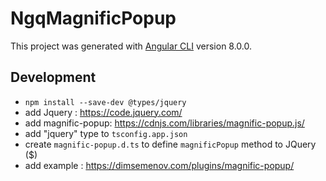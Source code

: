 # NgqMagnificPopup

This project was generated with [Angular CLI](https://github.com/angular/angular-cli) version 8.0.0.

## Development
- `npm install --save-dev @types/jquery`
- add Jquery : https://code.jquery.com/
- add magnific-popup: https://cdnjs.com/libraries/magnific-popup.js/
- add "jquery" type to `tsconfig.app.json`
- create `magnific-popup.d.ts` to define `magnificPopup` method to JQuery ($)
- add example : https://dimsemenov.com/plugins/magnific-popup/